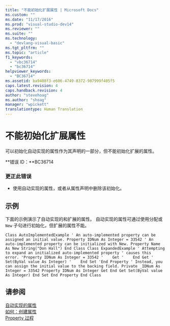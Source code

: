 ```yaml
---
title: "不能初始化扩展属性 | Microsoft Docs"
ms.custom: ""
ms.date: "11/17/2016"
ms.prod: "visual-studio-dev14"
ms.reviewer: ""
ms.suite: ""
ms.technology: 
  - "devlang-visual-basic"
ms.tgt_pltfrm: ""
ms.topic: "article"
f1_keywords: 
  - "vbc36714"
  - "bc36714"
helpviewer_keywords: 
  - "BC36714"
ms.assetid: ba9408f3-e606-4749-8372-987999f405f5
caps.latest.revision: 4
caps.handback.revision: 4
author: "stevehoag"
ms.author: "shoag"
manager: "wpickett"
translationtype: Human Translation
---
```

# 不能初始化扩展属性
可以初始化自动实现的属性作为其声明的一部分，但不能初始化扩展的属性。  
  
 **错误 ID：**BC36714  
  
### 更正此错误  
  
-   使用自动实现的属性，或者从属性声明中删除该初始化。  
  
## 示例  
 下面的示例演示了自动实现的和扩展的属性。 自动实现的属性可通过使用分配或 `New` 子句进行初始化，但扩展的属性不能。  
  
```vb#  
Class AutoImplementedExample ' An auto-implemented property can be assigned an initial value. Property IDNum As Integer = 33542 ' An auto-implemented property can be initialized with New. Property Name As New String("Don Hall") End Class Class ExpandedExample ' Attempting to expand an initialized auto-implemented property ' causes this error. 'Property IDNum As Integer = 33542 '    Get '    End Get '    Set(ByVal value As Integer) '    End Set 'End Property ' Instead, you can assign the initial value to the backing field. Private _IDNum As Integer = 33542 Property IDNum As Integer Get End Get Set(ByVal value As Integer) End Set End Property End Class  
```  
  
## 请参阅  
 [自动实现的属性](../../visual-basic/programming-guide/language-features/procedures/auto-implemented-properties.md)   
 [如何：创建属性](../../visual-basic/programming-guide/language-features/procedures/how-to-create-a-property.md)   
 [Property 过程](../../visual-basic/programming-guide/language-features/procedures/property-procedures.md)
